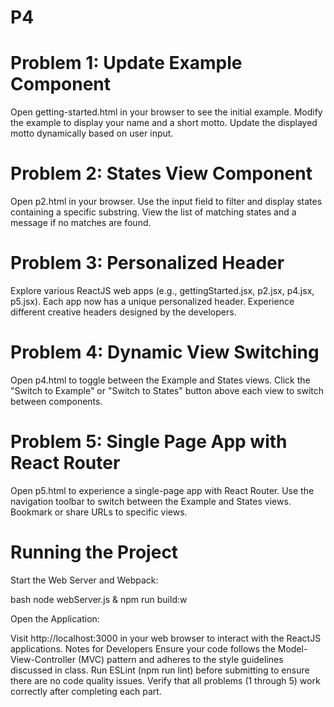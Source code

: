 # P4

# Problem 1: Update Example Component


Open getting-started.html in your browser to see the initial example.
Modify the example to display your name and a short motto.
Update the displayed motto dynamically based on user input.



# Problem 2: States View Component



Open p2.html in your browser.
Use the input field to filter and display states containing a specific substring.
View the list of matching states and a message if no matches are found.



# Problem 3: Personalized Header



Explore various ReactJS web apps (e.g., gettingStarted.jsx, p2.jsx, p4.jsx, p5.jsx).
Each app now has a unique personalized header.
Experience different creative headers designed by the developers.



# Problem 4: Dynamic View Switching



Open p4.html to toggle between the Example and States views.
Click the "Switch to Example" or "Switch to States" button above each view to switch between components.



# Problem 5: Single Page App with React Router



Open p5.html to experience a single-page app with React Router.
Use the navigation toolbar to switch between the Example and States views.
Bookmark or share URLs to specific views.



# Running the Project

Start the Web Server and Webpack:

bash
node webServer.js & npm run build:w


Open the Application:

Visit http://localhost:3000 in your web browser to interact with the ReactJS applications.
Notes for Developers
Ensure your code follows the Model-View-Controller (MVC) pattern and adheres to the style guidelines discussed in class.
Run ESLint (npm run lint) before submitting to ensure there are no code quality issues.
Verify that all problems (1 through 5) work correctly after completing each part.
